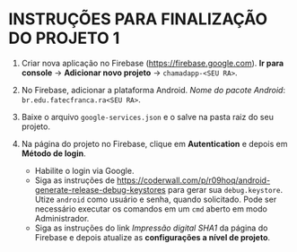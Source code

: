 INSTRUÇÕES PARA FINALIZAÇÃO DO PROJETO 1
========================================

1. Criar nova aplicação no Firebase (https://firebase.google.com). **Ir para console** -> **Adicionar novo projeto** -> `chamadapp-<SEU RA>`.

2. No Firebase, adicionar a plataforma Android. *Nome do pacote Android*: `br.edu.fatecfranca.ra<SEU RA>`.

3. Baixe o arquivo `google-services.json` e o salve na pasta raiz do seu projeto.

4. Na página do projeto no Firebase, clique em **Autentication** e depois em **Método de login**.
   * Habilite o login via Google.
   * Siga as instruções de https://coderwall.com/p/r09hoq/android-generate-release-debug-keystores para gerar sua `debug.keystore`. Utize `android` como usuário e senha, quando solicitado. Pode ser necessário executar os comandos em um `cmd` aberto em modo Administrador.
   * Siga as instruções do link *Impressão digital SHA1* da página do Firebase e depois atualize as **configurações a nível de projeto**.